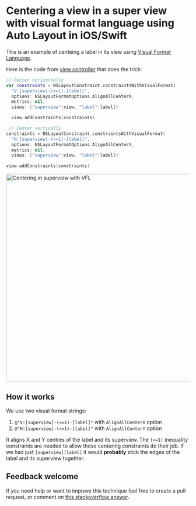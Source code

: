 # Centering a view in a super view with visual format language using Auto Layout in iOS/Swift

This is an example of centeing a label in its view using [Visual Format Language](http://developer.apple.com/library/mac/#documentation/UserExperience/Conceptual/AutolayoutPG/Articles/formatLanguage.html#//apple_ref/doc/uid/TP40010853-CH3-SW1).

Here is the code from [view controller](https://github.com/evgenyneu/center-vfl/blob/master/CenteringWithVFL/ViewController.swift) that does the trick:

```Swift
// Center horizontally
var constraints = NSLayoutConstraint.constraintsWithVisualFormat(
  "V:[superview]-(<=1)-[label]",
  options: NSLayoutFormatOptions.AlignAllCenterX,
  metrics: nil,
  views: ["superview":view, "label":label])

  view.addConstraints(constraints)

 // Center vertically
constraints = NSLayoutConstraint.constraintsWithVisualFormat(
  "H:[superview]-(<=1)-[label]",
  options: NSLayoutFormatOptions.AlignAllCenterY,
  metrics: nil,
  views: ["superview":view, "label":label])

view.addConstraints(constraints)
```
    

<img src='https://raw.github.com/evgenyneu/center-vfl/master/centering_with_vfl.png' width='568' alt='Centering in superview with VFL'>


## How it works

We use two visual format strings:

1. `@"V:[superview]-(<=1)-[label]"` with `AlignAllCenterX` option
1. `@"H:[superview]-(<=1)-[label]"` with `AlignAllCenterY` option

It aligns X and Y centres of the label and its superview. The `(<=1)` inequality constraints are needed to allow those centering constraints do their job. If we had just `[superview][label]` it would **probably** stick the edges of the label and its superview together.

## Feedback welcome

If you need help or want to improve this technique feel free to create a pull request, or comment on [this stackoverflow answer](http://stackoverflow.com/a/14917695/297131).

